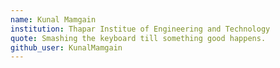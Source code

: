 ```yaml
---
name: Kunal Mamgain 
institution: Thapar Institue of Engineering and Technology 
quote: Smashing the keyboard till something good happens. 
github_user: KunalMamgain
---
```

